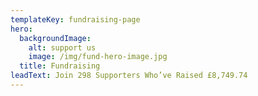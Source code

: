 ```yaml
---
templateKey: fundraising-page
hero:
  backgroundImage:
    alt: support us
    image: /img/fund-hero-image.jpg
  title: Fundraising
leadText: Join 298 Supporters Who’ve Raised £8,749.74
---
```

